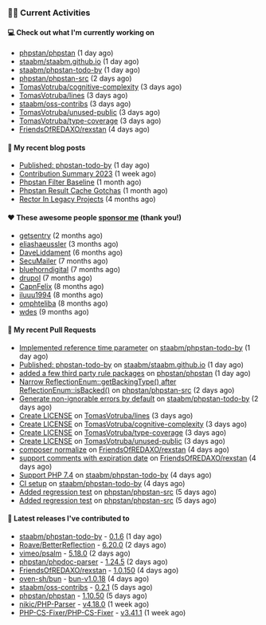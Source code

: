 ### 👨‍💻 Current Activities


#### 💻 Check out what I'm currently working on

- [phpstan/phpstan](https://github.com/phpstan/phpstan) (1 day ago)
- [staabm/staabm.github.io](https://github.com/staabm/staabm.github.io) (1 day ago)
- [staabm/phpstan-todo-by](https://github.com/staabm/phpstan-todo-by) (1 day ago)
- [phpstan/phpstan-src](https://github.com/phpstan/phpstan-src) (2 days ago)
- [TomasVotruba/cognitive-complexity](https://github.com/TomasVotruba/cognitive-complexity) (3 days ago)
- [TomasVotruba/lines](https://github.com/TomasVotruba/lines) (3 days ago)
- [staabm/oss-contribs](https://github.com/staabm/oss-contribs) (3 days ago)
- [TomasVotruba/unused-public](https://github.com/TomasVotruba/unused-public) (3 days ago)
- [TomasVotruba/type-coverage](https://github.com/TomasVotruba/type-coverage) (3 days ago)
- [FriendsOfREDAXO/rexstan](https://github.com/FriendsOfREDAXO/rexstan) (4 days ago)


#### 📜 My recent blog posts

- [Published: phpstan-todo-by](https://staabm.github.io/2023/12/17/phpstan-todo-by-published.html) (1 day ago)
- [Contribution Summary 2023](https://staabm.github.io/2023/12/07/contribution-summary-2023.html) (1 week ago)
- [Phpstan Filter Baseline](https://staabm.github.io/2023/10/30/phpstan-filter-baseline.html) (1 month ago)
- [Phpstan Result Cache Gotchas](https://staabm.github.io/2023/10/21/phpstan-result-cache-gotchas.html) (1 month ago)
- [Rector In Legacy Projects](https://staabm.github.io/2023/07/23/rector-in-legacy-projects.html) (4 months ago)


#### ❤️ These awesome people [sponsor me](https://github.com/sponsors/staabm) (thank you!)

- [getsentry](https://github.com/getsentry) (2 months ago)
- [eliashaeussler](https://github.com/eliashaeussler) (3 months ago)
- [DaveLiddament](https://github.com/DaveLiddament) (6 months ago)
- [SecuMailer](https://github.com/SecuMailer) (7 months ago)
- [bluehorndigital](https://github.com/bluehorndigital) (7 months ago)
- [drupol](https://github.com/drupol) (7 months ago)
- [CapnFelix](https://github.com/CapnFelix) (8 months ago)
- [iluuu1994](https://github.com/iluuu1994) (8 months ago)
- [omphteliba](https://github.com/omphteliba) (8 months ago)
- [wdes](https://github.com/wdes) (9 months ago)


#### 🔨 My recent Pull Requests

- [Implemented reference time parameter](https://github.com/staabm/phpstan-todo-by/pull/10) on [staabm/phpstan-todo-by](https://github.com/staabm/phpstan-todo-by) (1 day ago)
- [Published: phpstan-todo-by](https://github.com/staabm/staabm.github.io/pull/108) on [staabm/staabm.github.io](https://github.com/staabm/staabm.github.io) (1 day ago)
- [added a few third party rule packages](https://github.com/phpstan/phpstan/pull/10318) on [phpstan/phpstan](https://github.com/phpstan/phpstan) (1 day ago)
- [Narrow ReflectionEnum::getBackingType() after ReflectionEnum::isBacked()](https://github.com/phpstan/phpstan-src/pull/2830) on [phpstan/phpstan-src](https://github.com/phpstan/phpstan-src) (2 days ago)
- [Generate non-ignorable errors by default](https://github.com/staabm/phpstan-todo-by/pull/8) on [staabm/phpstan-todo-by](https://github.com/staabm/phpstan-todo-by) (2 days ago)
- [Create LICENSE](https://github.com/TomasVotruba/lines/pull/37) on [TomasVotruba/lines](https://github.com/TomasVotruba/lines) (3 days ago)
- [Create LICENSE](https://github.com/TomasVotruba/cognitive-complexity/pull/5) on [TomasVotruba/cognitive-complexity](https://github.com/TomasVotruba/cognitive-complexity) (3 days ago)
- [Create LICENSE](https://github.com/TomasVotruba/type-coverage/pull/25) on [TomasVotruba/type-coverage](https://github.com/TomasVotruba/type-coverage) (3 days ago)
- [Create LICENSE](https://github.com/TomasVotruba/unused-public/pull/96) on [TomasVotruba/unused-public](https://github.com/TomasVotruba/unused-public) (3 days ago)
- [composer normalize](https://github.com/FriendsOfREDAXO/rexstan/pull/632) on [FriendsOfREDAXO/rexstan](https://github.com/FriendsOfREDAXO/rexstan) (4 days ago)
- [support comments with expiration date](https://github.com/FriendsOfREDAXO/rexstan/pull/631) on [FriendsOfREDAXO/rexstan](https://github.com/FriendsOfREDAXO/rexstan) (4 days ago)
- [Support PHP 7.4](https://github.com/staabm/phpstan-todo-by/pull/2) on [staabm/phpstan-todo-by](https://github.com/staabm/phpstan-todo-by) (4 days ago)
- [CI setup](https://github.com/staabm/phpstan-todo-by/pull/1) on [staabm/phpstan-todo-by](https://github.com/staabm/phpstan-todo-by) (4 days ago)
- [Added regression test](https://github.com/phpstan/phpstan-src/pull/2827) on [phpstan/phpstan-src](https://github.com/phpstan/phpstan-src) (5 days ago)
- [Added regression test](https://github.com/phpstan/phpstan-src/pull/2826) on [phpstan/phpstan-src](https://github.com/phpstan/phpstan-src) (5 days ago)


#### 🔭 Latest releases I've contributed to

- [staabm/phpstan-todo-by](https://github.com/staabm/phpstan-todo-by) - [0.1.6](https://github.com/staabm/phpstan-todo-by/releases/tag/0.1.6) (1 day ago)
- [Roave/BetterReflection](https://github.com/Roave/BetterReflection) - [6.20.0](https://github.com/Roave/BetterReflection/releases/tag/6.20.0) (2 days ago)
- [vimeo/psalm](https://github.com/vimeo/psalm) - [5.18.0](https://github.com/vimeo/psalm/releases/tag/5.18.0) (2 days ago)
- [phpstan/phpdoc-parser](https://github.com/phpstan/phpdoc-parser) - [1.24.5](https://github.com/phpstan/phpdoc-parser/releases/tag/1.24.5) (2 days ago)
- [FriendsOfREDAXO/rexstan](https://github.com/FriendsOfREDAXO/rexstan) - [1.0.150](https://github.com/FriendsOfREDAXO/rexstan/releases/tag/1.0.150) (4 days ago)
- [oven-sh/bun](https://github.com/oven-sh/bun) - [bun-v1.0.18](https://github.com/oven-sh/bun/releases/tag/bun-v1.0.18) (4 days ago)
- [staabm/oss-contribs](https://github.com/staabm/oss-contribs) - [0.2.1](https://github.com/staabm/oss-contribs/releases/tag/0.2.1) (5 days ago)
- [phpstan/phpstan](https://github.com/phpstan/phpstan) - [1.10.50](https://github.com/phpstan/phpstan/releases/tag/1.10.50) (5 days ago)
- [nikic/PHP-Parser](https://github.com/nikic/PHP-Parser) - [v4.18.0](https://github.com/nikic/PHP-Parser/releases/tag/v4.18.0) (1 week ago)
- [PHP-CS-Fixer/PHP-CS-Fixer](https://github.com/PHP-CS-Fixer/PHP-CS-Fixer) - [v3.41.1](https://github.com/PHP-CS-Fixer/PHP-CS-Fixer/releases/tag/v3.41.1) (1 week ago)
